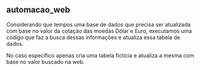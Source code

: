 ## automacao_web

Considerando que tempos uma base de dados que precisa ser atualizada com base no valor da cotação das moedas Dólar e Euro, executamos uma código que faz a busca dessas informações e atualiza essa tabela de dados.

No caso específico apenas cria uma tabela fictícia e atualiza a mesma com base no valor buscado na web.
 
